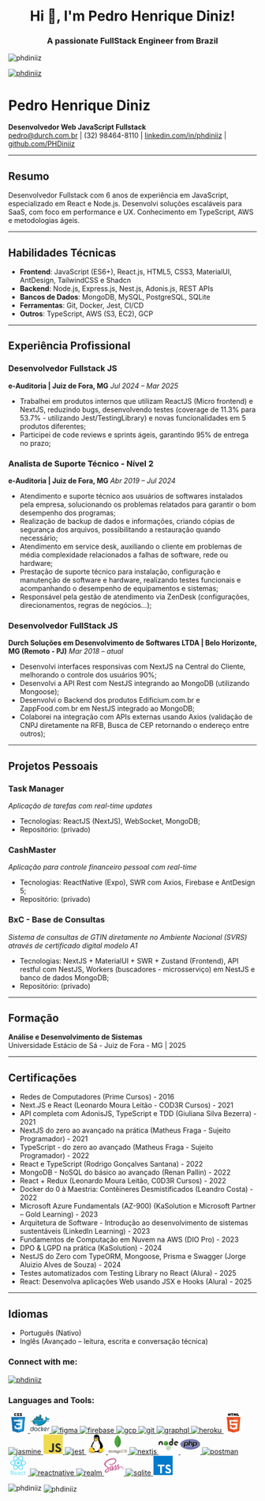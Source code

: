 <h1 align="center">Hi 👋, I'm Pedro Henrique Diniz!</h1>
<h3 align="center">A passionate FullStack Engineer from Brazil</h3>

<p align="left"> <img src="https://komarev.com/ghpvc/?username=phdiniiz&label=Profile%20views&color=0e75b6&style=flat" alt="phdiniiz" /> </p>

<p align="left"> <a href="https://github.com/ryo-ma/github-profile-trophy"><img src="https://github-profile-trophy.vercel.app/?username=phdiniiz" alt="phdiniiz" /></a> </p>

# Pedro Henrique Diniz
**Desenvolvedor Web JavaScript Fullstack**  
pedro@durch.com.br | (32) 98464-8110 | [linkedin.com/in/phdiniiz](https://www.linkedin.com/in/phdiniiz) | [github.com/PHDiniiz]([https://github.com/joaosilva](https://github.com/PHDiniiz))  

---

## Resumo  
Desenvolvedor Fullstack com 6 anos de experiência em JavaScript, especializado em React e Node.js. Desenvolvi soluções escaláveis para SaaS, com foco em performance e UX. Conhecimento em TypeScript, AWS e metodologias ágeis.  

---

## Habilidades Técnicas  
- **Frontend**: JavaScript (ES6+), React.js, HTML5, CSS3, MaterialUI, AntDesign, TailwindCSS e Shadcn
- **Backend**: Node.js, Express.js, Nest.js, Adonis.js, REST APIs  
- **Bancos de Dados**: MongoDB, MySQL, PostgreSQL, SQLite
- **Ferramentas**: Git, Docker, Jest, CI/CD  
- **Outros**: TypeScript, AWS (S3, EC2), GCP 

---

## Experiência Profissional  

### Desenvolvedor Fullstack JS  
**e-Auditoria | Juiz de Fora, MG**
*Jul 2024 – Mar 2025*  
- Trabalhei em produtos internos que utilizam ReactJS (Micro frontend) e NextJS, reduzindo bugs, desenvolvendo testes (coverage de 11.3% para 53.7% - utilizando Jest/TestingLibrary) e novas funcionalidades em 5 produtos diferentes; 
- Participei de code reviews e sprints ágeis, garantindo 95% de entrega no prazo;

### Analista de Suporte Técnico - Nível 2
**e-Auditoria | Juiz de Fora, MG**
*Abr 2019 – Jul 2024*  
- Atendimento e suporte técnico aos usuários de softwares instalados pela empresa, solucionando os problemas relatados para garantir o bom desempenho dos programas;
- Realização de backup de dados e informações, criando cópias de segurança dos arquivos, possibilitando a restauração quando necessário;
- Atendimento em service desk, auxiliando o cliente em problemas de média complexidade relacionados a falhas de software, rede ou hardware;
- Prestação de suporte técnico para instalação, configuração e manutenção de software e hardware, realizando testes funcionais e acompanhando o desempenho de equipamentos e sistemas;
- Responsável pela gestão de atendimento via ZenDesk (configurações, direcionamentos, regras de negócios...);

### Desenvolvedor FullStack JS
**Durch Soluções em Desenvolvimento de Softwares LTDA | Belo Horizonte, MG (Remoto - PJ)**
*Mar 2018 – atual*  
- Desenvolvi interfaces responsivas com NextJS na Central do Cliente, melhorando o controle dos usuários 90%;
- Desenvolvi a API Rest com NestJS integrando ao MongoDB (utilizando Mongoose);
- Desenvolvi o Backend dos produtos Edificium.com.br e ZappFood.com.br em NestJS integrado ao MongoDB;
- Colaborei na integração com APIs externas usando Axios (validação de CNPJ diretamente na RFB, Busca de CEP retornando o endereço entre outros);  

---

## Projetos Pessoais  

### Task Manager  
*Aplicação de tarefas com real-time updates*  
- Tecnologias: ReactJS (NextJS), WebSocket, MongoDB;
- Repositório: (privado)
  
### CashMaster  
*Aplicação para controle financeiro pessoal com real-time*  
- Tecnologias: ReactNative (Expo), SWR com Axios, Firebase e AntDesign 5;
- Repositório: (privado)
  
### BxC - Base de Consultas
*Sistema de consultas de GTIN diretamente no Ambiente Nacional (SVRS) através de certificado digital modelo A1*  
- Tecnologias: NextJS + MaterialUI + SWR + Zustand (Frontend), API restful com NestJS, Workers (buscadores - microsserviço) em NestJS e banco de dados MongoDB;
- Repositório: (privado)

---

## Formação  
**Análise e Desenvolvimento de Sistemas**  
Universidade Estácio de Sá - Juiz de Fora - MG | 2025

---

## Certificações  
- Redes de Computadores (Prime Cursos) - 2016
- Next.JS e React (Leonardo Moura Leitão - COD3R Cursos) - 2021
- API completa com AdonisJS, TypeScript e TDD (Giuliana Silva Bezerra) - 2021
- NextJS do zero ao avançado na prática (Matheus Fraga - Sujeito Programador) - 2021
- TypeScript - do zero ao avançado (Matheus Fraga - Sujeito Programador) - 2022
- React e TypeScript (Rodrigo Gonçalves Santana) - 2022
- MongoDB - NoSQL do básico ao avançado (Renan Pallin) - 2022
- React + Redux (Leonardo Moura Leitão, C0D3R Cursos) - 2022
- Docker do 0 à Maestria: Contêineres Desmistificados (Leandro Costa) - 2022
- Microsoft Azure Fundamentals (AZ-900) (KaSolution e Microsoft Partner – Gold Learning) - 2023
- Arquitetura de Software - Introdução ao desenvolvimento de  sistemas sustentáveis (LinkedIn Learning) - 2023
- Fundamentos de Computação em Nuvem na AWS (DIO Pro) - 2023
- DPO & LGPD na prática (KaSolution) - 2024
- NestJS do Zero com TypeORM, Mongoose, Prisma e Swagger  (Jorge Aluizio Alves de Souza) - 2024
- Testes automatizados com Testing Library no React (Alura) - 2025
- React: Desenvolva aplicações Web usando JSX e Hooks (Alura) - 2025

---

## Idiomas  
- Português (Nativo)  
- Inglês (Avançado – leitura, escrita e conversação técnica)  

<h3 align="left">Connect with me:</h3>
<p align="left">
<a href="https://linkedin.com/in/phdiniiz" target="blank"><img align="center" src="https://raw.githubusercontent.com/rahuldkjain/github-profile-readme-generator/master/src/images/icons/Social/linked-in-alt.svg" alt="phdiniiz" height="30" width="40" /></a>
</p>

<h3 align="left">Languages and Tools:</h3>
<p align="left"> <a href="https://www.w3schools.com/css/" target="_blank" rel="noreferrer"> <img src="https://raw.githubusercontent.com/devicons/devicon/master/icons/css3/css3-original-wordmark.svg" alt="css3" width="40" height="40"/> </a> <a href="https://www.docker.com/" target="_blank" rel="noreferrer"> <img src="https://raw.githubusercontent.com/devicons/devicon/master/icons/docker/docker-original-wordmark.svg" alt="docker" width="40" height="40"/> </a> <a href="https://www.figma.com/" target="_blank" rel="noreferrer"> <img src="https://www.vectorlogo.zone/logos/figma/figma-icon.svg" alt="figma" width="40" height="40"/> </a> <a href="https://firebase.google.com/" target="_blank" rel="noreferrer"> <img src="https://www.vectorlogo.zone/logos/firebase/firebase-icon.svg" alt="firebase" width="40" height="40"/> </a> <a href="https://cloud.google.com" target="_blank" rel="noreferrer"> <img src="https://www.vectorlogo.zone/logos/google_cloud/google_cloud-icon.svg" alt="gcp" width="40" height="40"/> </a> <a href="https://git-scm.com/" target="_blank" rel="noreferrer"> <img src="https://www.vectorlogo.zone/logos/git-scm/git-scm-icon.svg" alt="git" width="40" height="40"/> </a> <a href="https://graphql.org" target="_blank" rel="noreferrer"> <img src="https://www.vectorlogo.zone/logos/graphql/graphql-icon.svg" alt="graphql" width="40" height="40"/> </a> <a href="https://heroku.com" target="_blank" rel="noreferrer"> <img src="https://www.vectorlogo.zone/logos/heroku/heroku-icon.svg" alt="heroku" width="40" height="40"/> </a> <a href="https://www.w3.org/html/" target="_blank" rel="noreferrer"> <img src="https://raw.githubusercontent.com/devicons/devicon/master/icons/html5/html5-original-wordmark.svg" alt="html5" width="40" height="40"/> </a> <a href="https://jasmine.github.io/" target="_blank" rel="noreferrer"> <img src="https://www.vectorlogo.zone/logos/jasmine/jasmine-icon.svg" alt="jasmine" width="40" height="40"/> </a> <a href="https://developer.mozilla.org/en-US/docs/Web/JavaScript" target="_blank" rel="noreferrer"> <img src="https://raw.githubusercontent.com/devicons/devicon/master/icons/javascript/javascript-original.svg" alt="javascript" width="40" height="40"/> </a> <a href="https://jestjs.io" target="_blank" rel="noreferrer"> <img src="https://www.vectorlogo.zone/logos/jestjsio/jestjsio-icon.svg" alt="jest" width="40" height="40"/> </a> <a href="https://www.linux.org/" target="_blank" rel="noreferrer"> <img src="https://raw.githubusercontent.com/devicons/devicon/master/icons/linux/linux-original.svg" alt="linux" width="40" height="40"/> </a> <a href="https://www.mongodb.com/" target="_blank" rel="noreferrer"> <img src="https://raw.githubusercontent.com/devicons/devicon/master/icons/mongodb/mongodb-original-wordmark.svg" alt="mongodb" width="40" height="40"/> </a> <a href="https://nextjs.org/" target="_blank" rel="noreferrer"> <img src="https://cdn.worldvectorlogo.com/logos/nextjs-2.svg" alt="nextjs" width="40" height="40"/> </a> <a href="https://nodejs.org" target="_blank" rel="noreferrer"> <img src="https://raw.githubusercontent.com/devicons/devicon/master/icons/nodejs/nodejs-original-wordmark.svg" alt="nodejs" width="40" height="40"/> </a> <a href="https://www.php.net" target="_blank" rel="noreferrer"> <img src="https://raw.githubusercontent.com/devicons/devicon/master/icons/php/php-original.svg" alt="php" width="40" height="40"/> </a> <a href="https://postman.com" target="_blank" rel="noreferrer"> <img src="https://www.vectorlogo.zone/logos/getpostman/getpostman-icon.svg" alt="postman" width="40" height="40"/> </a> <a href="https://reactjs.org/" target="_blank" rel="noreferrer"> <img src="https://raw.githubusercontent.com/devicons/devicon/master/icons/react/react-original-wordmark.svg" alt="react" width="40" height="40"/> </a> <a href="https://reactnative.dev/" target="_blank" rel="noreferrer"> <img src="https://reactnative.dev/img/header_logo.svg" alt="reactnative" width="40" height="40"/> </a> <a href="https://realm.io/" target="_blank" rel="noreferrer"> <img src="https://raw.githubusercontent.com/bestofjs/bestofjs-webui/8665e8c267a0215f3159df28b33c365198101df5/public/logos/realm.svg" alt="realm" width="40" height="40"/> </a> <a href="https://sass-lang.com" target="_blank" rel="noreferrer"> <img src="https://raw.githubusercontent.com/devicons/devicon/master/icons/sass/sass-original.svg" alt="sass" width="40" height="40"/> </a> <a href="https://www.sqlite.org/" target="_blank" rel="noreferrer"> <img src="https://www.vectorlogo.zone/logos/sqlite/sqlite-icon.svg" alt="sqlite" width="40" height="40"/> </a> <a href="https://www.typescriptlang.org/" target="_blank" rel="noreferrer"> <img src="https://raw.githubusercontent.com/devicons/devicon/master/icons/typescript/typescript-original.svg" alt="typescript" width="40" height="40"/> </a> </p>

<p><img align="left" src="https://github-readme-stats.vercel.app/api/top-langs?username=phdiniiz&show_icons=true&locale=en&layout=compact" alt="phdiniiz" /></p>

<p>&nbsp;<img align="center" src="https://github-readme-stats.vercel.app/api?username=phdiniiz&show_icons=true&locale=en" alt="phdiniiz" /></p>
